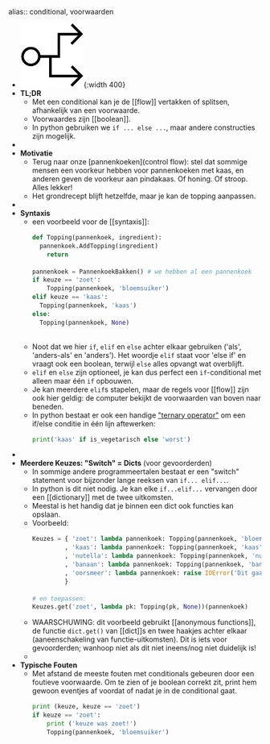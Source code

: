 alias:: conditional, voorwaarden

- ![image.jpg](../assets/conditional.jpg){:width 400}
- **TL;DR**
	- Met een conditional kan je de [[flow]] vertakken of splitsen, afhankelijk van een voorwaarde.
	- Voorwaardes zijn [[boolean]].
	- In python gebruiken we `if ... else ...`, maar andere constructies zijn mogelijk.
-
- **Motivatie**
	- Terug naar onze [pannenkoeken](control flow): stel dat sommige mensen een voorkeur hebben voor pannenkoeken met kaas, en anderen geven de voorkeur aan pindakaas. Of honing. Of stroop. Alles lekker!
	- Het grondrecept blijft hetzelfde, maar je kan de topping aanpassen.
-
- **Syntaxis**
	- een voorbeeld voor de [[syntaxis]]:
	  ```python
	  def Topping(pannenkoek, ingredient):
	  	pannenkoek.AddTopping(ingredient)
	      return
	      
	  pannenkoek = PannenkoekBakken() # we hebben al een pannenkoek
	  if keuze == 'zoet':
	      Topping(pannenkoek, 'bloemsuiker')
	  elif keuze == 'kaas': 
	  	Topping(pannenkoek, 'kaas')
	  else:
	  	Topping(pannenkoek, None)
	      
	  ```
	- Noot dat we hier `if`, `elif` en `else` achter elkaar gebruiken ('als', 'anders-als' en 'anders'). Het woordje `elif` staat voor 'else if' en vraagt ook een boolean, terwijl `else` alles opvangt wat overblijft.
	- `elif` en `else` zijn optioneel, je kan dus perfect een `if`-conditional met alleen maar één `if` opbouwen.
	- Je kan meerdere `elif`s stapelen, maar de regels voor [[flow]] zijn ook hier geldig: de computer bekijkt de voorwaarden van boven naar beneden.
	- In python bestaat er ook een handige ["ternary operator"](https://stackoverflow.com/questions/394809/does-python-have-a-ternary-conditional-operator) om een if/else conditie in één lijn aftewerken:
	  ```python
	  print('kaas' if is_vegetarisch else 'worst')
	  ```
-
- **Meerdere Keuzes: "Switch" = Dicts** (voor gevoorderden)
	- In sommige andere programmeertalen bestaat er een "switch" statement voor bijzonder lange reeksen van `if... elif...`.
	- In python is dit niet nodig. Je kan elke `if...elif...` vervangen door een [[dictionary]] met de twee uitkomsten.
	- Meestal is het handig dat je binnen een dict ook functies kan opslaan.
	- Voorbeeld:
	  ```python
	  Keuzes = { 'zoet': lambda pannenkoek: Topping(pannenkoek, 'bloemsuiker') \
	           , 'kaas': lambda pannenkoek: Topping(pannenkoek, 'kaas') \
	           , 'nutella': lambda pannenkoek: Topping(pannenkoek, 'nutella') \
	           , 'banaan': lambda pannenkoek: Topping(pannenkoek, 'banaan') \
	           , 'oorsmeer': lambda pannenkoek: raise IOError('Dit gaan we niet doen.') \
	           }
	  
	  # en toepassen:
	  Keuzes.get('zoet', lambda pk: Topping(pk, None))(pannenkoek)
	  ```
	- WAARSCHUWING: dit voorbeeld gebruikt [[anonymous functions]], de functie `dict.get()` van [[dict]]s en twee haakjes achter elkaar (aaneenschakeling van functie-uitkomsten). Dit is iets voor gevoorderden; wanhoop niet als dit niet ineens/nog niet duidelijk is!
	-
- **Typische Fouten**
	- Met afstand de meeste fouten met conditionals gebeuren door een foutieve voorwaarde. Om te zien of je boolean correkt zit, print hem gewoon eventjes af voordat of nadat je in de conditional gaat.
	  ```python
	  print (keuze, keuze == 'zoet')
	  if keuze == 'zoet':
	      print ('keuze was zoet!')
	      Topping(pannenkoek, 'bloemsuiker')
	  ```